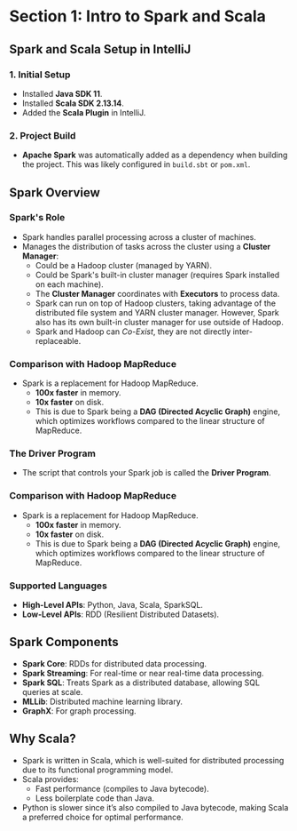 # Section 1: Intro to Spark and Scala

## Spark and Scala Setup in IntelliJ 

### 1. Initial Setup 
- Installed **Java SDK 11**.
- Installed **Scala SDK 2.13.14**.
- Added the **Scala Plugin** in IntelliJ.

### 2. Project Build 
- **Apache Spark** was automatically added as a dependency when building the project. This was likely configured in `build.sbt` or `pom.xml`.

## Spark Overview

### Spark's Role
- Spark handles parallel processing across a cluster of machines.
- Manages the distribution of tasks across the cluster using a **Cluster Manager**:
  - Could be a Hadoop cluster (managed by YARN).
  - Could be Spark's built-in cluster manager (requires Spark installed on each machine).
  - The **Cluster Manager** coordinates with **Executors** to process data.
  - Spark can run on top of Hadoop clusters, taking advantage of the distributed file system and YARN cluster manager. However, Spark also has its own built-in cluster manager for use outside of Hadoop.
  - Spark and Hadoop can *Co-Exist*, they are not directly inter-replaceable.

### Comparison with Hadoop MapReduce
- Spark is a replacement for Hadoop MapReduce.
  - **100x faster** in memory.
  - **10x faster** on disk.
  - This is due to Spark being a **DAG (Directed Acyclic Graph)** engine, which optimizes workflows compared to the linear structure of MapReduce.

### The Driver Program
- The script that controls your Spark job is called the **Driver Program**.



### Comparison with Hadoop MapReduce
- Spark is a replacement for Hadoop MapReduce.
  - **100x faster** in memory.
  - **10x faster** on disk.
  - This is due to Spark being a **DAG (Directed Acyclic Graph)** engine, which optimizes workflows compared to the linear structure of MapReduce.

### Supported Languages
- **High-Level APIs**: Python, Java, Scala, SparkSQL.
- **Low-Level APIs**: RDD (Resilient Distributed Datasets).

## Spark Components
- **Spark Core**: RDDs for distributed data processing.
- **Spark Streaming**: For real-time or near real-time data processing.
- **Spark SQL**: Treats Spark as a distributed database, allowing SQL queries at scale.
- **MLLib**: Distributed machine learning library.
- **GraphX**: For graph processing.

## Why Scala?
- Spark is written in Scala, which is well-suited for distributed processing due to its functional programming model.
- Scala provides:
  - Fast performance (compiles to Java bytecode).
  - Less boilerplate code than Java.
- Python is slower since it’s also compiled to Java bytecode, making Scala a preferred choice for optimal performance.
